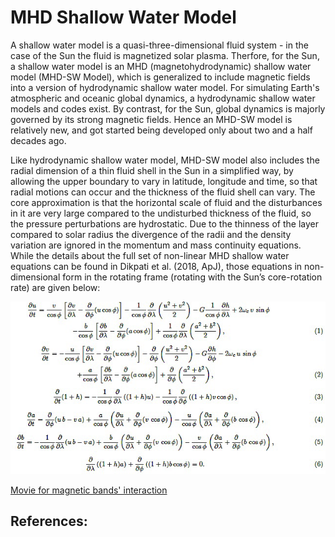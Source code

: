 
# MHD Shallow Water Model

A shallow water model is a quasi-three-dimensional fluid system - in
the case of the Sun the fluid is magnetized solar plasma. Therfore, for 
the Sun, a shallow water model is an MHD (magnetohydrodynamic) shallow water
model (MHD-SW Model), which is generalized to include magnetic fields into
a version of hydrodynamic shallow water model. For simulating Earth's atmospheric 
and oceanic global dynamics, a hydrodynamic shallow water models and codes
exist. By contrast, for the Sun, global dynamics is majorly governed by its 
strong magnetic fields. Hence an MHD-SW model is relatively new, and got
started being developed only about two and a half decades ago. 

Like hydrodynamic shallow water model, MHD-SW model also includes the 
radial dimension of a thin fluid shell in the Sun in a simplified way, by 
allowing the upper boundary to vary in latitude, longitude and time, so
that radial motions can occur and the thickness of the fluid shell can vary. 
The core approximation is that the horizontal scale of fluid and the 
disturbances in it are very large compared to the undisturbed thickness of 
the fluid, so the pressure perturbations are hydrostatic. Due to the thinness 
of the layer compared to solar radius the divergence of the radii and the 
density variation are ignored in the momentum and mass continuity equations. 
While the details about the full set of non-linear MHD shallow water 
equations can be found in Dikpati et al. (2018, ApJ), those equations
in non-dimensional form in the rotating frame (rotating with the Sun’s 
core-rotation rate) are given below:


![MHD-SW Equations](images/MHD-SW-Equations.png)

[Movie for magnetic bands' interaction](https://drive.google.com/file/d/1toZKZIyqqZWeIszP7UeLdaFMiiijB_mp/view?usp=sharing)

## References:
